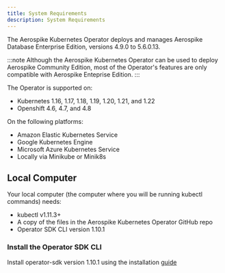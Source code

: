 ```yaml
---
title: System Requirements
description: System Requirements
---
```


The Aerospike Kubernetes Operator deploys and manages Aerospike Database Enterprise Edition, versions 4.9.0 to 5.6.0.13.  

:::note
Although the Aerospike Kubernetes Operator can be used to deploy Aerospike Community Edition, most of the Operator's features are only compatible with Aerospike Enteprise Edition.
:::

The Operator is supported on:

* Kubernetes 1.16, 1.17, 1.18, 1.19, 1.20, 1.21, and 1.22
* Openshift 4.6, 4.7, and 4.8

On the following platforms:

* Amazon Elastic Kubernetes Service
* Google Kubernetes Engine
* Microsoft Azure Kubernetes Service
* Locally via Minikube or Minik8s

## Local Computer

Your local computer (the computer where you will be running kubectl commands) needs:

* kubectl v1.11.3+
* A copy of the files in the Aerospike Kubernetes Operator GitHub repo
* Operator SDK CLI version 1.10.1

### Install the Operator SDK CLI

Install operator-sdk version 1.10.1 using the installation [guide](https://v1-10-x.sdk.operatorframework.io/docs/installation/)
